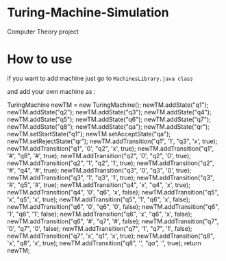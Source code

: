# Turing-Machine-Simulation
Computer Theory project 

# How to use 
if you want to add machine just go to `MachinesLibrary.java class`

and add your own machine as :

TuringMachine newTM = new TuringMachine();
		newTM.addState("q1");
		newTM.addState("q2");
		newTM.addState("q3");
		newTM.addState("q4");
		newTM.addState("q5");
		newTM.addState("q6");
		newTM.addState("q7");
		newTM.addState("q8");
		newTM.addState("qa");
		newTM.addState("qr");
		newTM.setStartState("q1");
		newTM.setAcceptState("qa");
		newTM.setRejectState("qr");
		newTM.addTransition("q1", '1', "q3", 'x', true);
		newTM.addTransition("q1", '0', "q2", 'x', true);
		newTM.addTransition("q1", '#', "q8", '#', true);
		newTM.addTransition("q2", '0', "q2", '0', true);
		newTM.addTransition("q2", '1', "q2", '1', true);
		newTM.addTransition("q2", '#', "q4", '#', true);
		newTM.addTransition("q3", '0', "q3", '0', true);
		newTM.addTransition("q3", '1', "q3", '1', true);
		newTM.addTransition("q3", '#', "q5", '#', true);
		newTM.addTransition("q4", 'x', "q4", 'x', true);
		newTM.addTransition("q4", '0', "q6", 'x', false);
		newTM.addTransition("q5", 'x', "q5", 'x', true);
		newTM.addTransition("q5", '1', "q6", 'x', false);
		newTM.addTransition("q6", '0', "q6", '0', false);
		newTM.addTransition("q6", '1', "q6", '1', false);
		newTM.addTransition("q6", 'x', "q6", 'x', false);
		newTM.addTransition("q6", '#', "q7", '#', false);
		newTM.addTransition("q7", '0', "q7", '0', false);
		newTM.addTransition("q7", '1', "q7", '1', false);
		newTM.addTransition("q7", 'x', "q1", 'x', true);
		newTM.addTransition("q8", 'x', "q8", 'x', true);
		newTM.addTransition("q8", '_', "qa", '_', true);
		return newTM;
